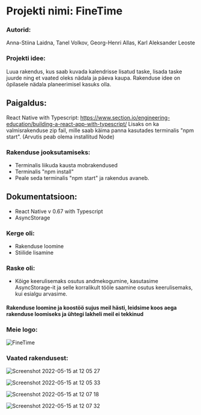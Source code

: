 # Projekti nimi: FineTime

### Autorid: 
Anna-Stiina Laidna, Tanel Volkov, Georg-Henri Allas, Karl Aleksander Leoste

### Projekti idee:
Luua rakendus, kus saab kuvada kalendrisse lisatud taske, lisada taske juurde ning et vaated oleks nädala ja päeva kaupa. Rakenduse idee on õpilasele nädala planeerimisel kasuks olla.

## Paigaldus:
React Native with Typescript: https://www.section.io/engineering-education/building-a-react-app-with-typescript/
Lisaks on ka valmisrakenduse zip fail, mille saab käima panna kasutades terminalis "npm start". (Arvutis peab olema installitud Node)

### Rakenduse jooksutamiseks:
* Terminalis liikuda kausta mobrakendused
* Terminalis "npm install"
* Peale seda terminalis "npm start" ja rakendus avaneb.

## Dokumentatsioon:
* React Native v 0.67 with Typescript
* AsyncStorage

### Kerge oli:
* Rakenduse loomine
* Stiilide lisamine

### Raske oli:
* Kõige keerulisemaks osutus andmekogumine, kasutasime AsyncStorage-it ja selle korralikult tööle saamine osutus keerulisemaks, kui esialgu arvasime.

#### Rakenduse loomine ja koostöö sujus meil hästi, leidsime koos aega rakenduse loomiseks ja ühtegi lakheli meil ei tekkinud

### Meie logo:
![FineTime](https://user-images.githubusercontent.com/70900256/168465291-251217b2-abe8-49d3-974c-9e6403f8da14.png)

### Vaated rakendusest:
![Screenshot 2022-05-15 at 12 05 27](https://user-images.githubusercontent.com/70900256/168465443-ecd72f50-a8ba-4be3-b6d8-7770dde7c47c.png)

![Screenshot 2022-05-15 at 12 05 33](https://user-images.githubusercontent.com/70900256/168465467-36738906-5cb2-4623-8d85-2fcb87e14257.png)

![Screenshot 2022-05-15 at 12 07 18](https://user-images.githubusercontent.com/70900256/168465477-27333ab3-be30-490c-b79a-5e273432f9ba.png)

![Screenshot 2022-05-15 at 12 07 32](https://user-images.githubusercontent.com/70900256/168465482-126127b0-431c-4c1b-85f3-27a19bec27a6.png)
